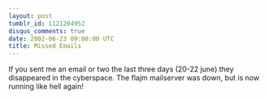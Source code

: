 ```yaml
---
layout: post
tumblr_id: 1121204952
disqus_comments: true
date: 2002-06-23 09:00:00 UTC
title: Missed Emails
---
```


If you sent me an email or two the last three days (20-22 june) they disappeared in the cyberspace. The flajm mailserver was down, but is now running like hell again!
